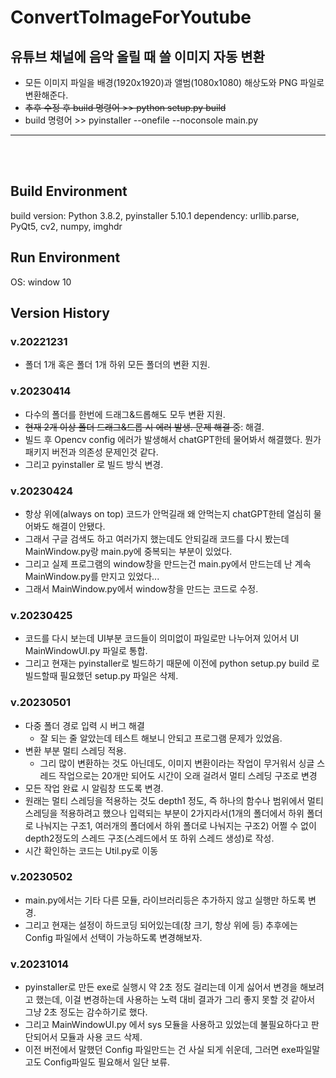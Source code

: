 # ConvertToImageForYoutube
## 유튜브 채널에 음악 올릴 때 쓸 이미지 자동 변환
- 모든 이미지 파일을 배경(1920x1920)과 앨범(1080x1080) 해상도와 PNG 파일로 변환해준다.
- ~~추후 수정 후 build 명령어 >> python setup.py build~~
- build 명령어 >> pyinstaller --onefile --noconsole main.py
<hr>
<br><br>

## Build Environment
build version: Python 3.8.2, pyinstaller 5.10.1
dependency: urllib.parse, PyQt5, cv2, numpy, imghdr


## Run Environment
OS: window 10

## Version History
### v.20221231
- 폴더 1개 혹은 폴더 1개 하위 모든 폴더의 변환 지원.
### v.20230414
- 다수의 폴더를 한번에 드래그&드롭해도 모두 변환 지원.
- ~~현재 2개 이상 폴더 드래그&드롭 시 에러 발생. 문제 해결 중~~: 해결.
- 빌드 후 Opencv config 에러가 발생해서 chatGPT한테 물어봐서 해결했다. 뭔가 패키지 버전과 의존성 문제인것 같다.
- 그리고 pyinstaller 로 빌드 방식 변경.
### v.20230424
- 항상 위에(always on top) 코드가 안먹길래 왜 안먹는지 chatGPT한테 열심히 물어봐도 해결이 안됐다.
- 그래서 구글 검색도 하고 여러가지 했는데도 안되길래 코드를 다시 봤는데 MainWindow.py랑 main.py에 중복되는 부분이 있었다.
- 그리고 실제 프로그램의 window창을 만드는건 main.py에서 만드는데 난 계속 MainWindow.py를 만지고 있었다...
- 그래서 MainWindow.py에서 window창을 만드는 코드로 수정.
### v.20230425
- 코드를 다시 보는데 UI부분 코드들이 의미없이 파일로만 나누어져 있어서 UI MainWindowUI.py 파일로 통합.
- 그리고 현재는 pyinstaller로 빌드하기 때문에 이전에 python setup.py build 로 빌드할때 필요했던 setup.py 파일은 삭제.
### v.20230501
- 다중 폴더 경로 입력 시 버그 해결
    - 잘 되는 줄 알았는데 테스트 해보니 안되고 프로그램 문제가 있었음.
- 변환 부분 멀티 스레딩 적용.
    - 그리 많이 변환하는 것도 아닌데도, 이미지 변환이라는 작업이 무거워서 싱글 스레드 작업으로는 20개만 되어도 시간이 오래 걸려서 멀티 스레딩 구조로 변경
- 모든 작업 완료 시 알림창 뜨도록 변경.
- 원래는 멀티 스레딩을 적용하는 것도 depth1 정도, 즉 하나의 함수나 범위에서 멀티 스레딩을 적용하려고 했으나 입력되는 부분이 2가지라서(1개의 폴더에서 하위 폴더로 나눠지는 구조1, 여러개의 폴더에서 하위 폴더로 나눠지는 구조2) 어쩔 수 없이 depth2정도의 스레드 구조(스레드에서 또 하위 스레드 생성)로 작성.
- 시간 확인하는 코드는 Util.py로 이동
### v.20230502
- main.py에서는 기타 다른 모듈, 라이브러리등은 추가하지 않고 실행만 하도록 변경.
- 그리고 현재는 설정이 하드코딩 되어있는데(창 크기, 항상 위에 등) 추후에는 Config 파일에서 선택이 가능하도록 변경해보자.
### v.20231014
- pyinstaller로 만든 exe로 실행시 약 2초 정도 걸리는데 이게 싫어서 변경을 해보려고 했는데, 이걸 변경하는데 사용하는 노력 대비 결과가 그리 좋지 못할 것 같아서 그냥 2초 정도는 감수하기로 했다.
- 그리고 MainWindowUI.py 에서 sys 모듈을 사용하고 있었는데 불필요하다고 판단되어서 모듈과 사용 코드 삭제.
- 이전 버전에서 말했던 Config 파일만드는 건 사실 되게 쉬운데, 그러면 exe파일말고도 Config파일도 필요해서 일단 보류.

